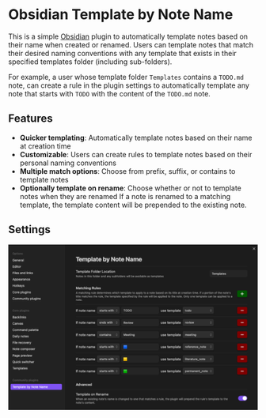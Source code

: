 # Obsidian Template by Note Name

This is a simple [Obsidian](https://obsidian.md/) plugin to automatically template notes
based on their name when created or renamed. Users can template notes that match
their desired naming conventions with any template that exists in their
specified templates folder (including sub-folders).

For example, a user whose template
folder `Templates` contains a `TODO.md` note, can create a rule in the plugin settings
to automatically template any note that starts with `TODO` with the content of the `TODO.md` note.

## Features

- **Quicker templating**: Automatically template notes based on their name at creation time
- **Customizable**: Users can create rules to template notes based on their personal naming conventions
- **Multiple match options**: Choose from prefix, suffix, or contains to template notes
- **Optionally template on rename**: Choose whether or not to template notes when they are renamed
  If a note is renamed to a matching template, the template content will be prepended to the existing note.

## Settings

![plugin-settings](assets/PluginSettingsScreenshot.png)
